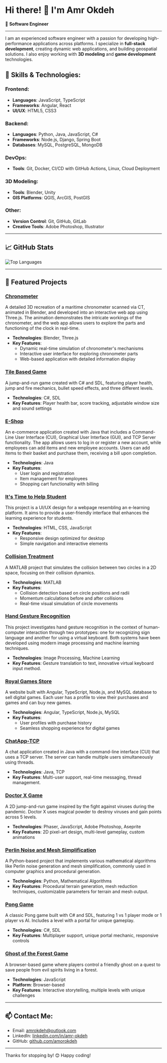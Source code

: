 # Hi there! 👋 I'm **Amr Okdeh**

🎯 **Software Engineer**

---

I am an experienced software engineer with a passion for developing high-performance applications across platforms. I specialize in **full-stack development**, creating dynamic web applications, and building geospatial solutions. I also enjoy working with **3D modeling** and **game development** technologies.

## 🌟 Skills & Technologies:
### Frontend:
- **Languages**: JavaScript, TypeScript
- **Frameworks**: Angular, React
- **UI/UX**: HTML5, CSS3

### Backend:
- **Languages**: Python, Java, JavaScript, C#
- **Frameworks**: Node.js, Django, Spring Boot
- **Databases**: MySQL, PostgreSQL, MongoDB

### DevOps:
- **Tools**: Git, Docker, CI/CD with GitHub Actions, Linux, Cloud Deployment

### 3D Modeling:
- **Tools**: Blender, Unity
- **GIS Platforms**: QGIS, ArcGIS, PostGIS

### Other:
- **Version Control**: Git, GitHub, GitLab
- **Creative Tools**: Adobe Photoshop, Illustrator

---

## 📈 GitHub Stats
![Top Languages](https://github-readme-stats.vercel.app/api/top-langs/?username=amorokdeh&layout=compact&theme=tokyonight)

---

## 🚀 Featured Projects

### [Chronometer](https://github.com/amorokdeh/Chronometer)
A detailed 3D recreation of a maritime chronometer scanned via CT, animated in Blender, and developed into an interactive web app using Three.js. The animation demonstrates the intricate workings of the chronometer, and the web app allows users to explore the parts and functioning of the clock in real-time.

- **Technologies**: Blender, Three.js
- **Key Features**:
  - Dynamic real-time simulation of chronometer's mechanisms
  - Interactive user interface for exploring chronometer parts
  - Web-based application with detailed information display

### [Tile Based Game](https://github.com/amorokdeh/TileBasedGame)
A jump-and-run game created with C# and SDL, featuring player health, jump and fire mechanics, bullet speed effects, and three different levels.

- **Technologies**: C#, SDL
- **Key Features**: Player health bar, score tracking, adjustable window size and sound settings

### [E-Shop](https://github.com/amorokdeh/E-Shop)
An e-commerce application created with Java that includes a Command-Line User Interface (CUI), Graphical User Interface (GUI), and TCP Server functionality. The app allows users to log in or register a new account, while employees can add items and new employee accounts. Users can add items to their basket and purchase them, receiving a bill upon completion.

- **Technologies**: Java
- **Key Features**: 
  - User login and registration
  - Item management for employees
  - Shopping cart functionality with billing

### [It's Time to Help Student](https://github.com/amorokdeh/It-s-Time-to-Help-Student)
This project is a UI/UX design for a webpage resembling an e-learning platform. It aims to provide a user-friendly interface that enhances the learning experience for students.

- **Technologies**: HTML, CSS, JavaScript
- **Key Features**: 
  - Responsive design optimized for desktop
  - Simple navigation and interactive elements

### [Collision Treatment](https://github.com/amorokdeh/Collision-treatment)
A MATLAB project that simulates the collision between two circles in a 2D space, focusing on their collision dynamics.

- **Technologies**: MATLAB
- **Key Features**: 
  - Collision detection based on circle positions and radii
  - Momentum calculations before and after collisions
  - Real-time visual simulation of circle movements

### [Hand Gesture Recognition](https://github.com/amorokdeh/Hand-Gesture)
This project investigates hand gesture recognition in the context of human-computer interaction through two prototypes: one for recognizing sign language and another for using a virtual keyboard. Both systems have been developed using modern image processing and machine learning techniques.

- **Technologies**: Image Processing, Machine Learning
- **Key Features**: Gesture translation to text, innovative virtual keyboard input method.

### [Royal Games Store](https://github.com/amorokdeh/royal-games-Store)
A website built with Angular, TypeScript, Node.js, and MySQL database to sell digital games. Each user has a profile to view their purchases and games and can buy new games.

- **Technologies**: Angular, TypeScript, Node.js, MySQL
- **Key Features**: 
  - User profiles with purchase history
  - Seamless shopping experience for digital games

### [ChatApp-TCP](https://github.com/amorokdeh/ChatApp-TCP)
A chat application created in Java with a command-line interface (CUI) that uses a TCP server. The server can handle multiple users simultaneously using threads.

- **Technologies**: Java, TCP
- **Key Features**: Multi-user support, real-time messaging, thread management.

### [Doctor X Game](https://github.com/amorokdeh/Doctor-X)
A 2D jump-and-run game inspired by the fight against viruses during the pandemic. Doctor X uses magical powder to destroy viruses and gain points across 5 levels.

- **Technologies**: Phaser, JavaScript, Adobe Photoshop, Aseprite
- **Key Features**: 2D pixel-art design, multi-level gameplay, custom animations

### [Perlin Noise and Mesh Simplification](https://github.com/amorokdeh/Perlin-Noise-and-Mesh-Simplification)
A Python-based project that implements various mathematical algorithms like Perlin noise generation and mesh simplification, commonly used in computer graphics and procedural generation.

- **Technologies**: Python, Mathematical Algorithms
- **Key Features**: Procedural terrain generation, mesh reduction techniques, customizable parameters for terrain and mesh output.


### [Pong Game](https://github.com/amorokdeh/Pong)
A classic Pong game built with C# and SDL, featuring 1 vs 1 player mode or 1 player vs AI. Includes a level with a portal for unique gameplay.

- **Technologies**: C#, SDL
- **Key Features**: Multiplayer support, unique portal mechanic, responsive controls

### [Ghost of the Forest Game](https://github.com/amorokdeh/Ghost-of-the-forest)
A browser-based game where players control a friendly ghost on a quest to save people from evil spirits living in a forest.

- **Technologies**: JavaScript
- **Platform**: Browser-based
- **Key Features**: Interactive storytelling, multiple levels with unique challenges

---

## 📫 Contact Me:
- Email: [amrokdeh@outlook.com](mailto:amrokde@gmail.com)
- LinkedIn: [linkedin.com/in/amr-okdeh](https://linkedin.com/in/amr-okdeh)
- GitHub: [github.com/amorokdeh](https://github.com/amorokdeh)

---

Thanks for stopping by! 😊 Happy coding!
